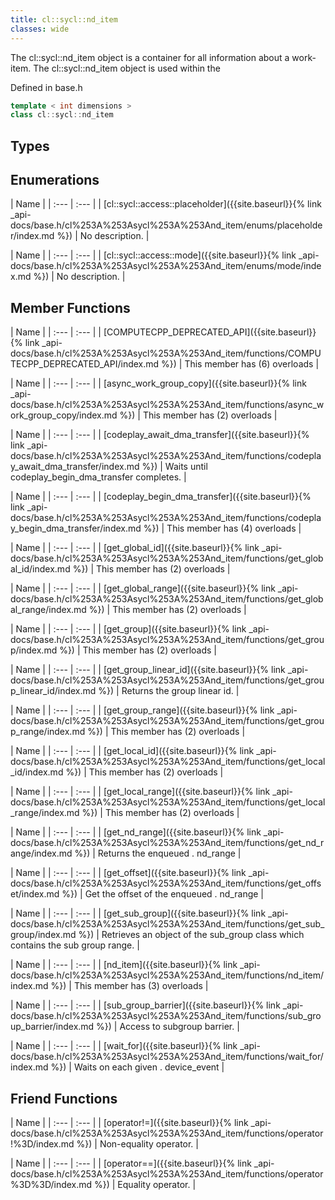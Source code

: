 ```yaml
---
title: cl::sycl::nd_item
classes: wide
---
```



The cl::sycl::nd_item object is a container for all information about a work-item. The cl::sycl::nd_item object is used within the 

Defined in base.h

```cpp
template < int dimensions >
class cl::sycl::nd_item
```

## Types

## Enumerations

  | Name |
| :--- | :--- |
| [cl::sycl::access::placeholder]({{site.baseurl}}{% link _api-docs/base.h/cl%253A%253Asycl%253A%253And_item/enums/placeholder/index.md %}) | No description. |

  | Name |
| :--- | :--- |
| [cl::sycl::access::mode]({{site.baseurl}}{% link _api-docs/base.h/cl%253A%253Asycl%253A%253And_item/enums/mode/index.md %}) | No description. |

## Member Functions

  | Name |
| :--- | :--- |
| [COMPUTECPP\_DEPRECATED\_API]({{site.baseurl}}{% link _api-docs/base.h/cl%253A%253Asycl%253A%253And_item/functions/COMPUTECPP_DEPRECATED_API/index.md %}) | This member has (6) overloads |

  | Name |
| :--- | :--- |
| [async\_work\_group\_copy]({{site.baseurl}}{% link _api-docs/base.h/cl%253A%253Asycl%253A%253And_item/functions/async_work_group_copy/index.md %}) | This member has (2) overloads |

  | Name |
| :--- | :--- |
| [codeplay\_await\_dma\_transfer]({{site.baseurl}}{% link _api-docs/base.h/cl%253A%253Asycl%253A%253And_item/functions/codeplay_await_dma_transfer/index.md %}) | Waits until codeplay_begin_dma_transfer completes.  |

  | Name |
| :--- | :--- |
| [codeplay\_begin\_dma\_transfer]({{site.baseurl}}{% link _api-docs/base.h/cl%253A%253Asycl%253A%253And_item/functions/codeplay_begin_dma_transfer/index.md %}) | This member has (4) overloads |

  | Name |
| :--- | :--- |
| [get\_global\_id]({{site.baseurl}}{% link _api-docs/base.h/cl%253A%253Asycl%253A%253And_item/functions/get_global_id/index.md %}) | This member has (2) overloads |

  | Name |
| :--- | :--- |
| [get\_global\_range]({{site.baseurl}}{% link _api-docs/base.h/cl%253A%253Asycl%253A%253And_item/functions/get_global_range/index.md %}) | This member has (2) overloads |

  | Name |
| :--- | :--- |
| [get\_group]({{site.baseurl}}{% link _api-docs/base.h/cl%253A%253Asycl%253A%253And_item/functions/get_group/index.md %}) | This member has (2) overloads |

  | Name |
| :--- | :--- |
| [get\_group\_linear\_id]({{site.baseurl}}{% link _api-docs/base.h/cl%253A%253Asycl%253A%253And_item/functions/get_group_linear_id/index.md %}) | Returns the group linear id.  |

  | Name |
| :--- | :--- |
| [get\_group\_range]({{site.baseurl}}{% link _api-docs/base.h/cl%253A%253Asycl%253A%253And_item/functions/get_group_range/index.md %}) | This member has (2) overloads |

  | Name |
| :--- | :--- |
| [get\_local\_id]({{site.baseurl}}{% link _api-docs/base.h/cl%253A%253Asycl%253A%253And_item/functions/get_local_id/index.md %}) | This member has (2) overloads |

  | Name |
| :--- | :--- |
| [get\_local\_range]({{site.baseurl}}{% link _api-docs/base.h/cl%253A%253Asycl%253A%253And_item/functions/get_local_range/index.md %}) | This member has (2) overloads |

  | Name |
| :--- | :--- |
| [get\_nd\_range]({{site.baseurl}}{% link _api-docs/base.h/cl%253A%253Asycl%253A%253And_item/functions/get_nd_range/index.md %}) | Returns the enqueued . nd_range |

  | Name |
| :--- | :--- |
| [get\_offset]({{site.baseurl}}{% link _api-docs/base.h/cl%253A%253Asycl%253A%253And_item/functions/get_offset/index.md %}) | Get the offset of the enqueued . nd_range |

  | Name |
| :--- | :--- |
| [get\_sub\_group]({{site.baseurl}}{% link _api-docs/base.h/cl%253A%253Asycl%253A%253And_item/functions/get_sub_group/index.md %}) | Retrieves an object of the sub_group class which contains the sub group range.  |

  | Name |
| :--- | :--- |
| [nd\_item]({{site.baseurl}}{% link _api-docs/base.h/cl%253A%253Asycl%253A%253And_item/functions/nd_item/index.md %}) | This member has (3) overloads |

  | Name |
| :--- | :--- |
| [sub\_group\_barrier]({{site.baseurl}}{% link _api-docs/base.h/cl%253A%253Asycl%253A%253And_item/functions/sub_group_barrier/index.md %}) | Access to subgroup barrier.  |

  | Name |
| :--- | :--- |
| [wait\_for]({{site.baseurl}}{% link _api-docs/base.h/cl%253A%253Asycl%253A%253And_item/functions/wait_for/index.md %}) | Waits on each given . device_event |


## Friend Functions

  | Name |
| :--- | :--- |
| [operator!=]({{site.baseurl}}{% link _api-docs/base.h/cl%253A%253Asycl%253A%253And_item/functions/operator!%3D/index.md %}) | Non-equality operator.  |

  | Name |
| :--- | :--- |
| [operator==]({{site.baseurl}}{% link _api-docs/base.h/cl%253A%253Asycl%253A%253And_item/functions/operator%3D%3D/index.md %}) | Equality operator.  |

